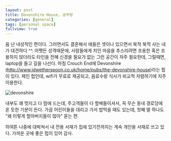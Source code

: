 ```yaml
---
layout: post
title: Dovonshire House, 공부방
categories: [general]
tags: [personal space]
fullview: true
---
```


음 난 내성적인 편이다. 그러면서도 결혼해서 애들은 셋이나 있으면서 북적 북적 사는 내가 대견하다 ^^. 어쨋든 성격때문에, 사람들에게 치인 마음을 추스리려면 조용한 혹은 조용하지 않더라도 타인을 전혜 신경쓸 필요가 없는 그런 공간이 자주 필요한데, 그럴때면, laptop을 들고 길을 나선다. 마침 Crouch End에 Devonshire (http://www.jdwetherspoon.co.uk/home/pubs/the-devonshire-house)라는 펍이 있다. 체인 펍인데, wifi가 무료로 제공되고, 음료수랑 식사가 비교적 저렴하기에 지주 이용한다.   

![devonshire](https://pbs.twimg.com/profile_images/1232284865/Crouch_End_The_Devonshire_House__1_.jpg)

내부도 꽤 멋지고 다 맘에 드는데, 주고객들이 다 할배들이셔서, 꼭 무슨 동네 경로당에 온 듯한 기분이 든다. 가끔 어린이들을 데리고 가서 밥먹을 때도 있는데, 첫째 딸 하나도 "왜 이렇게 할아버지들이 많아" 묻는 편.

하여튼 나중에 대박쳐서 내 전용 서재가 집에 있기전까지는 계속 개인용 서재로 쓰고 있다. 가까운 곳에 좋은 펍이 있어 감사.